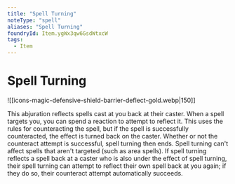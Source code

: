 ```yaml
---
title: "Spell Turning"
noteType: "spell"
aliases: "Spell Turning"
foundryId: Item.ygWx3qw6GsdWtxcW
tags:
  - Item
---
```


# Spell Turning
![[icons-magic-defensive-shield-barrier-deflect-gold.webp|150]]

This abjuration reflects spells cast at you back at their caster. When a spell targets you, you can spend a reaction to attempt to reflect it. This uses the rules for counteracting the spell, but if the spell is successfully counteracted, the effect is turned back on the caster. Whether or not the counteract attempt is successful, spell turning then ends. Spell turning can't affect spells that aren't targeted (such as area spells). If spell turning reflects a spell back at a caster who is also under the effect of spell turning, their spell turning can attempt to reflect their own spell back at you again; if they do so, their counteract attempt automatically succeeds.
